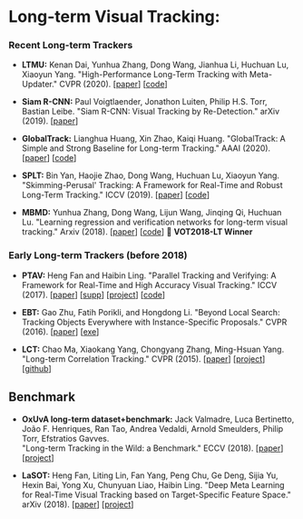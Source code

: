 # Long-term Visual Tracking: 

### Recent Long-term Trackers

* **LTMU:** Kenan Dai, Yunhua Zhang, Dong Wang, Jianhua Li, Huchuan Lu, Xiaoyun Yang. 
  "High-Performance Long-Term Tracking with Meta-Updater." CVPR (2020).
  [[paper]()]
  [[code]()]
  
* **Siam R-CNN:** Paul Voigtlaender, Jonathon Luiten, Philip H.S. Torr, Bastian Leibe.
  "Siam R-CNN: Visual Tracking by Re-Detection." arXiv (2019).
  [[paper](https://arxiv.org/pdf/1911.12836.pdf)]

* **GlobalTrack:** Lianghua Huang, Xin Zhao, Kaiqi Huang.
  "GlobalTrack: A Simple and Strong Baseline for Long-term Tracking." AAAI (2020).
  [[paper](https://arxiv.org/abs/1912.08531)]
  [[code](https://github.com/huanglianghua/GlobalTrack)]

* **SPLT:** Bin Yan, Haojie Zhao, Dong Wang, Huchuan Lu, Xiaoyun Yang. 
  "Skimming-Perusal' Tracking: A Framework for Real-Time and Robust Long-Term Tracking." ICCV (2019).
  [[paper](http://openaccess.thecvf.com/content_ICCV_2019/papers/Yan_Skimming-Perusal_Tracking_A_Framework_for_Real-Time_and_Robust_Long-Term_Tracking_ICCV_2019_paper.pdf)]
  [[code](https://github.com/iiau-tracker/SPLT)]
  
* **MBMD:** Yunhua Zhang, Dong Wang, Lijun Wang, Jinqing Qi, Huchuan Lu. 
  "Learning regression and verification networks for long-term visual tracking." Arxiv (2018).
  [[paper](https://arxiv.org/abs/1809.04320)]
  [[code](https://github.com/xiaobai1217/MBMD)]
  :star2: **VOT2018-LT Winner**
  
### Early Long-term Trackers (before 2018)

* **PTAV:** Heng Fan and Haibin Ling. 
  "Parallel Tracking and Verifying: A Framework for Real-Time and High Accuracy Visual Tracking." ICCV (2017). 
  [[paper](http://openaccess.thecvf.com/content_ICCV_2017/papers/Fan_Parallel_Tracking_and_ICCV_2017_paper.pdf)]
  [[supp](http://openaccess.thecvf.com/content_ICCV_2017/supplemental/Fan_Parallel_Tracking_and_ICCV_2017_supplemental.pdf)]
  [[project](http://www.dabi.temple.edu/~hbling/code/PTAV/ptav.htm)]
  [[code](http://www.dabi.temple.edu/~hbling/code/PTAV/serial_ptav_v1.zip)]

* **EBT:** Gao Zhu, Fatih Porikli, and Hongdong Li.
  "Beyond Local Search: Tracking Objects Everywhere with Instance-Specific Proposals." CVPR (2016). 
  [[paper](http://www.cv-foundation.org/openaccess/content_cvpr_2016/papers/Zhu_Beyond_Local_Search_CVPR_2016_paper.pdf)]
  [[exe](http://www.votchallenge.net/vot2016/download/02_EBT.zip)]

* **LCT:** Chao Ma, Xiaokang Yang, Chongyang Zhang, Ming-Hsuan Yang.
  "Long-term Correlation Tracking." CVPR (2015).
  [[paper](http://openaccess.thecvf.com/content_cvpr_2015/papers/Ma_Long-Term_Correlation_Tracking_2015_CVPR_paper.pdf)]
  [[project](https://sites.google.com/site/chaoma99/cvpr15_tracking)]
  [[github](https://github.com/chaoma99/lct-tracker)]

## Benchmark

* **OxUvA long-term dataset+benchmark:** Jack Valmadre, Luca Bertinetto, João F. Henriques, Ran Tao, Andrea Vedaldi, Arnold Smeulders, Philip Torr, Efstratios Gavves.<br />
  "Long-term Tracking in the Wild: a Benchmark." ECCV (2018).
  [[paper](https://arxiv.org/pdf/1803.09502.pdf)]
  [[project](https://oxuva.github.io/long-term-tracking-benchmark/)]

* **LaSOT:** Heng Fan, Liting Lin, Fan Yang, Peng Chu, Ge Deng, Sijia Yu, Hexin Bai, Yong Xu, Chunyuan Liao, Haibin Ling.
  "Deep Meta Learning for Real-Time Visual Tracking based on Target-Specific Feature Space." arXiv (2018). 
  [[paper](https://arxiv.org/pdf/1809.07845.pdf)]
  [[project](https://cis.temple.edu/lasot/)]
